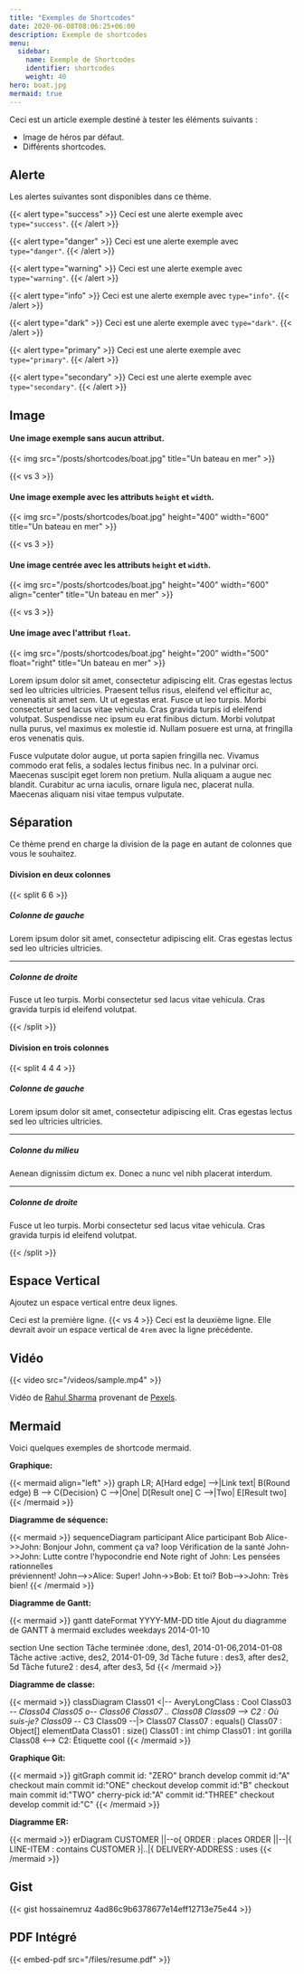 ```yaml
---
title: "Exemples de Shortcodes"
date: 2020-06-08T08:06:25+06:00
description: Exemple de shortcodes
menu:
  sidebar:
    name: Exemple de Shortcodes
    identifier: shortcodes
    weight: 40
hero: boat.jpg
mermaid: true
---
```


Ceci est un article exemple destiné à tester les éléments suivants :

- Image de héros par défaut.
- Différents shortcodes.

## Alerte

Les alertes suivantes sont disponibles dans ce thème.

{{< alert type="success" >}}
Ceci est une alerte exemple avec `type="success"`.
{{< /alert >}}

{{< alert type="danger" >}}
Ceci est une alerte exemple avec `type="danger"`.
{{< /alert >}}

{{< alert type="warning" >}}
Ceci est une alerte exemple avec `type="warning"`.
{{< /alert >}}

{{< alert type="info" >}}
Ceci est une alerte exemple avec `type="info"`.
{{< /alert >}}

{{< alert type="dark" >}}
Ceci est une alerte exemple avec `type="dark"`.
{{< /alert >}}

{{< alert type="primary" >}}
Ceci est une alerte exemple avec `type="primary"`.
{{< /alert >}}

{{< alert type="secondary" >}}
Ceci est une alerte exemple avec `type="secondary"`.
{{< /alert >}}

## Image

#### Une image exemple sans aucun attribut.

{{< img src="/posts/shortcodes/boat.jpg" title="Un bateau en mer" >}}

{{< vs 3 >}}

#### Une image exemple avec les attributs `height` et `width`.

{{< img src="/posts/shortcodes/boat.jpg" height="400" width="600" title="Un bateau en mer" >}}

{{< vs 3 >}}

#### Une image centrée avec les attributs `height` et `width`.

{{< img src="/posts/shortcodes/boat.jpg" height="400" width="600" align="center" title="Un bateau en mer" >}}

{{< vs 3 >}}

#### Une image avec l'attribut `float`.

{{< img src="/posts/shortcodes/boat.jpg" height="200" width="500" float="right" title="Un bateau en mer" >}}

Lorem ipsum dolor sit amet, consectetur adipiscing elit. Cras egestas lectus sed leo ultricies ultricies. Praesent tellus risus, eleifend vel efficitur ac, venenatis sit amet sem. Ut ut egestas erat. Fusce ut leo turpis. Morbi consectetur sed lacus vitae vehicula. Cras gravida turpis id eleifend volutpat. Suspendisse nec ipsum eu erat finibus dictum. Morbi volutpat nulla purus, vel maximus ex molestie id. Nullam posuere est urna, at fringilla eros venenatis quis.

Fusce vulputate dolor augue, ut porta sapien fringilla nec. Vivamus commodo erat felis, a sodales lectus finibus nec. In a pulvinar orci. Maecenas suscipit eget lorem non pretium. Nulla aliquam a augue nec blandit. Curabitur ac urna iaculis, ornare ligula nec, placerat nulla. Maecenas aliquam nisi vitae tempus vulputate.

## Séparation

Ce thème prend en charge la division de la page en autant de colonnes que vous le souhaitez.

#### Division en deux colonnes

{{< split 6 6 >}}

##### Colonne de gauche

Lorem ipsum dolor sit amet, consectetur adipiscing elit. Cras egestas lectus sed leo ultricies ultricies.

---

##### Colonne de droite

Fusce ut leo turpis. Morbi consectetur sed lacus vitae vehicula. Cras gravida turpis id eleifend volutpat.

{{< /split >}}

#### Division en trois colonnes

{{< split 4 4 4 >}}

##### Colonne de gauche

Lorem ipsum dolor sit amet, consectetur adipiscing elit. Cras egestas lectus sed leo ultricies ultricies.

---

##### Colonne du milieu

Aenean dignissim dictum ex. Donec a nunc vel nibh placerat interdum. 

---

##### Colonne de droite

Fusce ut leo turpis. Morbi consectetur sed lacus vitae vehicula. Cras gravida turpis id eleifend volutpat.

{{< /split >}}

## Espace Vertical

Ajoutez un espace vertical entre deux lignes.

Ceci est la première ligne.
{{< vs 4 >}}
Ceci est la deuxième ligne. Elle devrait avoir un espace vertical de `4rem` avec la ligne précédente.

## Vidéo

{{< video src="/videos/sample.mp4" >}}

<!-- markdown-link-check-disable-next-line -->
Vidéo de [Rahul Sharma](https://www.pexels.com/@rahul-sharma-493988) provenant de [Pexels](https://www.pexels.com).

## Mermaid

Voici quelques exemples de shortcode mermaid.

**Graphique:**

{{< mermaid align="left" >}}
graph LR;
    A[Hard edge] -->|Link text| B(Round edge)
    B --> C{Decision}
    C -->|One| D[Result one]
    C -->|Two| E[Result two]
{{< /mermaid >}}

**Diagramme de séquence:**

{{< mermaid >}}
sequenceDiagram
    participant Alice
    participant Bob
    Alice->>John: Bonjour John, comment ça va?
    loop Vérification de la santé
        John->>John: Lutte contre l'hypocondrie
    end
    Note right of John: Les pensées rationnelles <br/>préviennent!
    John-->>Alice: Super!
    John->>Bob: Et toi?
    Bob-->>John: Très bien!
{{< /mermaid >}}

**Diagramme de Gantt:**

{{< mermaid >}}
gantt
  dateFormat  YYYY-MM-DD
  title Ajout du diagramme de GANTT à mermaid
  excludes weekdays 2014-01-10

section Une section
  Tâche terminée            :done,    des1, 2014-01-06,2014-01-08
  Tâche active               :active,  des2, 2014-01-09, 3d
  Tâche future               :         des3, after des2, 5d
  Tâche future2              :         des4, after des3, 5d
{{< /mermaid >}}

**Diagramme de classe:**

{{< mermaid >}}
classDiagram
  Class01 <|-- AveryLongClass : Cool
  Class03 *-- Class04
  Class05 o-- Class06
  Class07 .. Class08
  Class09 --> C2 : Où suis-je?
  Class09 --* C3
  Class09 --|> Class07
  Class07 : equals()
  Class07 : Object[] elementData
  Class01 : size()
  Class01 : int chimp
  Class01 : int gorilla
  Class08 <--> C2: Étiquette cool
{{< /mermaid >}}

**Graphique Git:**

{{< mermaid >}}
gitGraph
    commit id: "ZERO"
    branch develop
    commit id:"A"
    checkout main
    commit id:"ONE"
    checkout develop
    commit id:"B"
    checkout main
    commit id:"TWO"
    cherry-pick id:"A"
    commit id:"THREE"
    checkout develop
    commit id:"C"
{{< /mermaid >}}

**Diagramme ER:**

{{< mermaid >}}
erDiagram
    CUSTOMER ||--o{ ORDER : places
    ORDER ||--|{ LINE-ITEM : contains
    CUSTOMER }|..|{ DELIVERY-ADDRESS : uses
{{< /mermaid >}}

## Gist

{{< gist hossainemruz 4ad86c9b6378677e14eff12713e75e44 >}}

## PDF Intégré

{{< embed-pdf src="/files/resume.pdf" >}}
